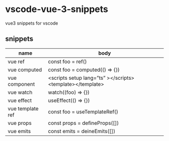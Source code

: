 # vscode-vue-3-snippets
vue3 snippets for vscode

## snippets
| name | body |
| --- | --- |
| vue ref | const foo = ref() |
| vue computed | const foo = computed(() ⇒ {}) |
| vue component | \<scripts setup lang=”ts” \>\<\/scripts\>\<template\>\<\/template\> |
| vue watch | watch((foo) ⇒ {}) |
| vue effect | useEffect(() ⇒ {}) |
| vue template ref | const foo = useTemplateRef() |
| vue props | const props = defineProps([]) |
| vue emits | const emits = deineEmits([]) |
